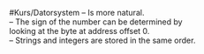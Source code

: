 #Kurs/Datorsystem 
– Is more natural.  
– The sign of the number can be determined by  
looking at the byte at address offset 0.  
– Strings and integers are stored in the same order.